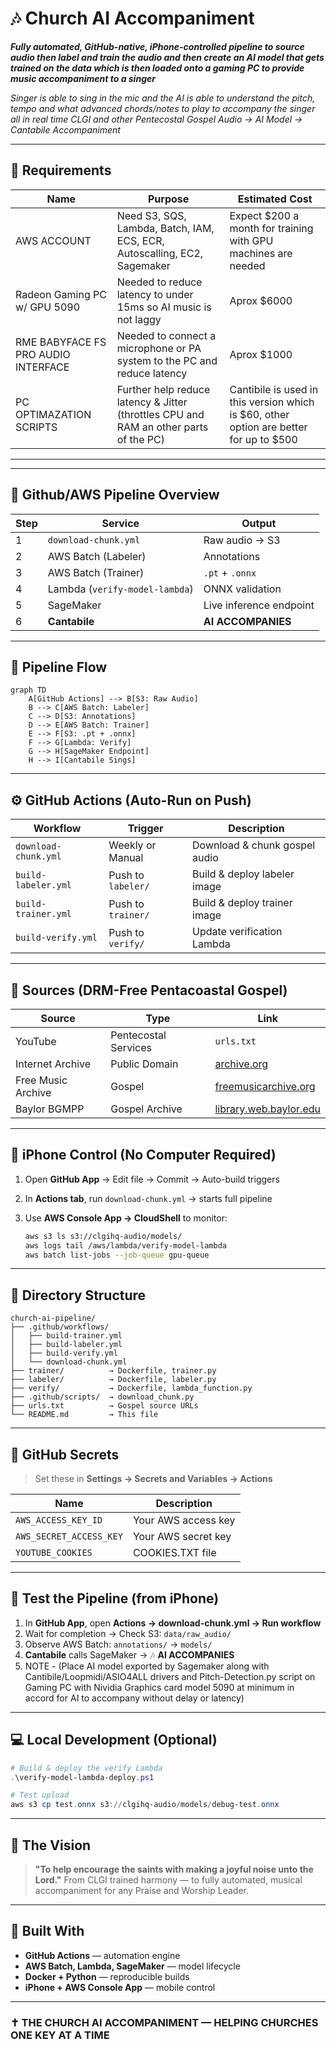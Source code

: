 # 🎶 Church AI Accompaniment  
  
***Fully automated, GitHub-native, iPhone-controlled pipeline to source audio then label and train the audio and then create an AI model that gets trained on the data which is then loaded onto a gaming PC to provide music accompaniment to a singer***

*Singer is able to sing in the mic and the AI is able to understand the pitch, tempo and what advanced chords/notes to play to accompany the singer all in real time*
*CLGI and other Pentecostal Gospel Audio → AI Model → Cantabile Accompaniment*

---

## 📖 Requirements

| Name                                   | Purpose                                                                                |  Estimated Cost                                                                        |
| -------------------------------------- | -------------------------------------------------------------------------------------- | -------------------------------------------------------------------------------------- |
| AWS ACCOUNT                            | Need S3, SQS, Lambda, Batch, IAM, ECS, ECR, Autoscalling, EC2, Sagemaker               | Expect $200 a month for training with GPU machines are needed                          |
| Radeon Gaming PC w/ GPU 5090           | Needed to reduce latency to under 15ms so AI music is not laggy                        | Aprox $6000                                                                            |
| RME BABYFACE FS PRO AUDIO INTERFACE    | Needed to connect a microphone or PA system to the PC and reduce latency               | Aprox $1000                                                                            |
| PC OPTIMAZATION SCRIPTS                | Further help reduce latency & Jitter (throttles CPU and RAM an other parts of the PC)  | Cantibile is used in this version which is $60, other option are better for up to $500 |


---


---

## 📖 Github/AWS Pipeline Overview

| Step | Service | Output |
|------|----------|---------|
| 1 | `download-chunk.yml` | Raw audio → S3 |
| 2 | AWS Batch (Labeler) | Annotations |
| 3 | AWS Batch (Trainer) | `.pt` + `.onnx` |
| 4 | Lambda (`verify-model-lambda`) | ONNX validation |
| 5 | SageMaker | Live inference endpoint |
| 6 | **Cantabile** | **AI ACCOMPANIES** |

---

## 🔄 Pipeline Flow

```mermaid
graph TD
    A[GitHub Actions] --> B[S3: Raw Audio]
    B --> C[AWS Batch: Labeler]
    C --> D[S3: Annotations]
    D --> E[AWS Batch: Trainer]
    E --> F[S3: .pt + .onnx]
    F --> G[Lambda: Verify]
    G --> H[SageMaker Endpoint]
    H --> I[Cantabile Sings]
````

---

## ⚙️ GitHub Actions (Auto-Run on Push)

| Workflow             | Trigger            | Description                   |
| -------------------- | ------------------ | ----------------------------- |
| `download-chunk.yml` | Weekly or Manual   | Download & chunk gospel audio |
| `build-labeler.yml`  | Push to `labeler/` | Build & deploy labeler image  |
| `build-trainer.yml`  | Push to `trainer/` | Build & deploy trainer image  |
| `build-verify.yml`   | Push to `verify/`  | Update verification Lambda    |

---

## 🎵 Sources (DRM-Free Pentacoastal Gospel)

| Source             | Type                 | Link                                                     |
| ------------------ | -------------------- | -------------------------------------------------------- |
| YouTube            | Pentecostal Services | `urls.txt`                                               |
| Internet Archive   | Public Domain        | [archive.org](https://archive.org)                       |
| Free Music Archive | Gospel               | [freemusicarchive.org](https://freemusicarchive.org)     |
| Baylor BGMPP       | Gospel Archive       | [library.web.baylor.edu](https://library.web.baylor.edu) |

---

## 📱 iPhone Control (No Computer Required)

1. Open **GitHub App** → Edit file → Commit → Auto-build triggers
2. In **Actions tab**, run `download-chunk.yml` → starts full pipeline
3. Use **AWS Console App → CloudShell** to monitor:

   ```bash
   aws s3 ls s3://clgihq-audio/models/
   aws logs tail /aws/lambda/verify-model-lambda
   aws batch list-jobs --job-queue gpu-queue
   ```

---

## 📂 Directory Structure

```
church-ai-pipeline/
├── .github/workflows/
│   ├── build-trainer.yml
│   ├── build-labeler.yml
│   ├── build-verify.yml
│   └── download-chunk.yml
├── trainer/          → Dockerfile, trainer.py
├── labeler/          → Dockerfile, labeler.py
├── verify/           → Dockerfile, lambda_function.py
├── .github/scripts/  → download_chunk.py
├── urls.txt          → Gospel source URLs
└── README.md         → This file
```

---

## 🔐 GitHub Secrets

> Set these in **Settings → Secrets and Variables → Actions**

| Name                    | Description         |
| ----------------------- | ------------------- |
| `AWS_ACCESS_KEY_ID`     | Your AWS access key |
| `AWS_SECRET_ACCESS_KEY` | Your AWS secret key |
| `YOUTUBE_COOKIES`       | COOKIES.TXT file    |

---

## 🧪 Test the Pipeline (from iPhone)

1. In **GitHub App**, open **Actions → download-chunk.yml → Run workflow**
2. Wait for completion → Check S3: `data/raw_audio/`
3. Observe AWS Batch: `annotations/` → `models/`
4. **Cantabile** calls SageMaker → 🎶 **AI ACCOMPANIES**
5. NOTE - (Place AI model exported by Sagemaker along with Cantibile/Loopmidi/ASIO4ALL drivers and Pitch-Detection.py script on Gaming PC with Nividia Graphics card model 5090 at minimum in accord for AI to accompany without delay or latency)

---

## 💻 Local Development (Optional)

```powershell
# Build & deploy the verify Lambda
.\verify-model-lambda-deploy.ps1

# Test upload
aws s3 cp test.onnx s3://clgihq-audio/models/debug-test.onnx
```

---

## 🌅 The Vision

> **"To help encourage the saints with making a joyful noise unto the Lord."**
> From CLGI trained harmony — to fully automated, musical accompaniment for any Praise and Worship Leader.

---

## 🧱 Built With

* **GitHub Actions** — automation engine
* **AWS Batch, Lambda, SageMaker** — model lifecycle
* **Docker + Python** — reproducible builds
* **iPhone + AWS Console App** — mobile control

---

### ✝️ THE CHURCH AI ACCOMPANIMENT — HELPING CHURCHES ONE KEY AT A TIME










